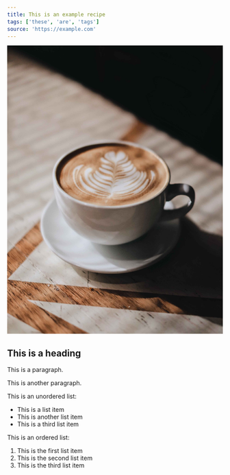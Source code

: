 ```yaml
---
title: This is an example recipe
tags: ['these', 'are', 'tags']
source: 'https://example.com'
---
```


![Example image alt text](./image.jpg)

## This is a heading

This is a paragraph.

This is another paragraph.

This is an unordered list:

- This is a list item
- This is another list item
- This is a third list item

This is an ordered list:

1. This is the first list item
2. This is the second list item
3. This is the third list item
